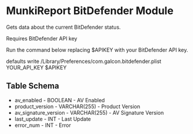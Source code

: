 MunkiReport BitDefender Module
===================

Gets data about the current BitDefender status.

Requires BitDefender API key

Run the command below replacing $APIKEY with your BitDefender API key.

defaults write /Library/Preferences/com.galcon.bitdefender.plist YOUR_API_KEY $APIKEY

Table Schema
----

* av_enabled - BOOLEAN - AV Enabled
* product_version - VARCHAR(255) - Product Version
* av_signature_version - VARCHAR(255) - AV Signature Version
* last_update - INT - Last Update
* error_num - INT - Error
